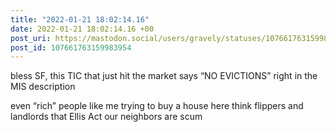 ```yaml
---
title: "2022-01-21 18:02:14.16"
date: 2022-01-21 18:02:14.16 +00
post_uri: https://mastodon.social/users/gravely/statuses/107661763159983954
post_id: 107661763159983954
---
```

bless SF, this TIC that just hit the market says “NO EVICTIONS” right in the MIS description

even “rich” people like me trying to buy a house here think flippers and landlords that Ellis Act our neighbors are scum


